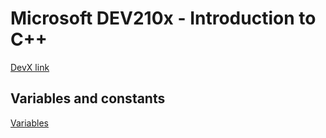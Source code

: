 # Microsoft DEV210x - Introduction to C++
[DevX link](https://courses.edx.org/courses/course-v1:Microsoft+DEV210x+2T2019/course/)

## Variables and constants
[Variables](https://github.com/beef-erikson/DEV210x/blob/master/VariablesAndConstants/Variables.cpp)<br />

